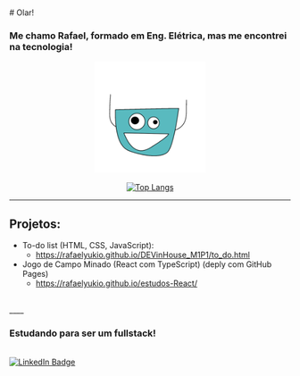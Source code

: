 <br>#  Olar!
### Me chamo Rafael, formado em Eng. Elétrica, mas me encontrei na tecnologia!

<p align="center">
<img src="cha.gif" alt="cha" width="200"/>
</p>

<div align="center">

[![Top Langs](https://github-readme-stats.vercel.app/api/top-langs/?username=RafaelYukio&layout=compact&theme=tokyonight)](https://github.com/anuraghazra/github-readme-stats)
</div>

____

## Projetos:
- To-do list (HTML, CSS, JavaScript):
  - https://rafaelyukio.github.io/DEVinHouse_M1P1/to_do.html
- Jogo de Campo Minado (React com TypeScript) (deply com GitHub Pages)
  - https://rafaelyukio.github.io/estudos-React/
<br>
____
<br>

### Estudando para ser um fullstack!
<br>
<div>
  <a href="https://www.linkedin.com/in/rafael-tadokoro/">
    <img src="https://img.shields.io/badge/LinkedIn-blue?style=for-the-badge&logo=linkedin&logoColor=white" alt="LinkedIn Badge"/>
  </a>
</div>